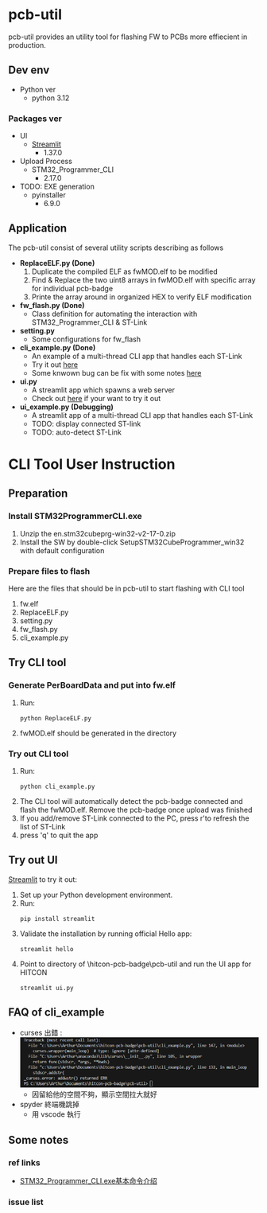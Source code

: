 # pcb-util

pcb-util provides an utility tool for flashing FW to PCBs more effiecient in production.

## Dev env
- Python ver
  * python 3.12
### Packages ver
- UI
  - [Streamlit](https://streamlit.io/)
      - 1.37.0
- Upload Process
  - STM32_Programmer_CLI
    -  2.17.0
-  TODO: EXE generation
   - pyinstaller
     - 6.9.0

## Application
The pcb-util consist of several utility scripts describing as follows
- **ReplaceELF.py (Done)**
  1. Duplicate the compiled ELF as fwMOD.elf to be modified
  2. Find & Replace the two uint8 arrays in fwMOD.elf with specific array for individual pcb-badge
  3. Printe the array around in organized HEX to verify ELF modification
- **fw_flash.py (Done)**
  - Class definition for automating the interaction with STM32_Programmer_CLI & ST-Link
- **setting.py**
  - Some configurations for fw_flash
- **cli_example.py (Done)**
  - An example of a multi-thread CLI app that handles each ST-Link
  - Try it out [here](#cli-tool-user-instruction)
  - Some knwown bug can be fix with some notes [here](#faq-of-cli_example)
- **ui.py**
  - A streamlit app which spawns a web server
  - Check out [here](#try-out-ui) if your want to try it out
- **ui_example.py (Debugging)**
  - A streamlit app of a multi-thread CLI app that handles each ST-Link
  - TODO: display connected ST-link
  - TODO: auto-detect ST-Link

# CLI Tool User Instruction
## Preparation
### Install STM32ProgrammerCLI.exe
1. Unzip the en.stm32cubeprg-win32-v2-17-0.zip
2. Install the SW by double-click SetupSTM32CubeProgrammer_win32 with default configuration

### Prepare files to flash
Here are the files that should be in pcb-util to start flashing with CLI tool
1. fw.elf
2. ReplaceELF.py
3. setting.py
4. fw_flash.py
5. cli_example.py


## Try CLI tool
### Generate PerBoardData and put into fw.elf
1. Run:
    ```
    python ReplaceELF.py
    ```
2. fwMOD.elf should be generated in the directory

### Try out CLI tool 
1. Run:
    ```
    python cli_example.py
    ```
2. The CLI tool will automatically detect the pcb-badge connected and flash the fwMOD.elf. Remove the pcb-badge once upload was finished
3. If you add/remove ST-Link connected to the PC, press r'to refresh the list of ST-Link 
4. press 'q' to quit the app

## Try out UI
[Streamlit](https://streamlit.io/)
to try it out:
1. Set up your Python development environment.
2. Run:
    ```
    pip install streamlit
    ```
3. Validate the installation by running official Hello app:
    ```
    streamlit hello
    ```
4. Point to directory of \hitcon-pcb-badge\pcb-util and run the UI app for HITCON
    ```
    streamlit ui.py
    ```


## FAQ of cli_example
* curses 出錯 : 
![alt text](image.png)
  * 因留給他的空間不夠，顯示空間拉大就好
* spyder 終端機跳掉
  * 用 vscode 執行
  
## Some notes

### ref links

* [STM32_Programmer_CLI.exe基本命令介绍](https://blog.csdn.net/yxy244/article/details/108453398)

### issue list
